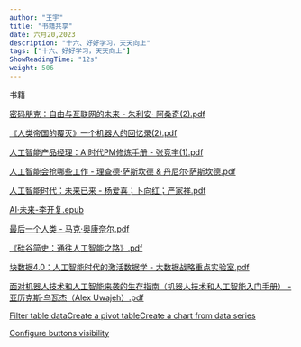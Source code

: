 ```yaml
---
author: "王宇"
title: "书籍共享"
date: 六月20,2023
description: "十六、好好学习，天天向上"
tags: ["十六、好好学习，天天向上"]
ShowReadingTime: "12s"
weight: 506
---
```

书籍

[密码朋克：自由与互联网的未来 - 朱利安· 阿桑奇(2).pdf](/download/attachments/105254187/%E5%AF%86%E7%A0%81%E6%9C%8B%E5%85%8B%EF%BC%9A%E8%87%AA%E7%94%B1%E4%B8%8E%E4%BA%92%E8%81%94%E7%BD%91%E7%9A%84%E6%9C%AA%E6%9D%A5%20-%20%E6%9C%B1%E5%88%A9%E5%AE%89%C2%B7%20%E9%98%BF%E6%A1%91%E5%A5%87%282%29.pdf?version=1&modificationDate=1687247579967&api=v2)

[《人类帝国的覆灭》一个机器人的回忆录(2).pdf](/download/attachments/105254187/%E3%80%8A%E4%BA%BA%E7%B1%BB%E5%B8%9D%E5%9B%BD%E7%9A%84%E8%A6%86%E7%81%AD%E3%80%8B%E4%B8%80%E4%B8%AA%E6%9C%BA%E5%99%A8%E4%BA%BA%E7%9A%84%E5%9B%9E%E5%BF%86%E5%BD%95%282%29.pdf?version=1&modificationDate=1687247633005&api=v2)

[人工智能产品经理：AI时代PM修炼手册 - 张竞宇(1).pdf](/download/attachments/105254187/%E4%BA%BA%E5%B7%A5%E6%99%BA%E8%83%BD%E4%BA%A7%E5%93%81%E7%BB%8F%E7%90%86%EF%BC%9AAI%E6%97%B6%E4%BB%A3PM%E4%BF%AE%E7%82%BC%E6%89%8B%E5%86%8C%20-%20%E5%BC%A0%E7%AB%9E%E5%AE%87%281%29.pdf?version=1&modificationDate=1687247670332&api=v2)

[人工智能会抢哪些工作 - 理查德·萨斯坎德 & 丹尼尔·萨斯坎德.pdf](/download/attachments/105254187/%E4%BA%BA%E5%B7%A5%E6%99%BA%E8%83%BD%E4%BC%9A%E6%8A%A2%E5%93%AA%E4%BA%9B%E5%B7%A5%E4%BD%9C%20-%20%E7%90%86%E6%9F%A5%E5%BE%B7%C2%B7%E8%90%A8%E6%96%AF%E5%9D%8E%E5%BE%B7%20%26%20%E4%B8%B9%E5%B0%BC%E5%B0%94%C2%B7%E8%90%A8%E6%96%AF%E5%9D%8E%E5%BE%B7.pdf?version=1&modificationDate=1687247690858&api=v2)

[人工智能时代：未来已来 - 杨爱喜；卜向红；严家祥.pdf](/download/attachments/105254187/%E4%BA%BA%E5%B7%A5%E6%99%BA%E8%83%BD%E6%97%B6%E4%BB%A3%EF%BC%9A%E6%9C%AA%E6%9D%A5%E5%B7%B2%E6%9D%A5%20-%20%E6%9D%A8%E7%88%B1%E5%96%9C%EF%BC%9B%E5%8D%9C%E5%90%91%E7%BA%A2%EF%BC%9B%E4%B8%A5%E5%AE%B6%E7%A5%A5.pdf?version=1&modificationDate=1687247713422&api=v2)

[AI·未来-李开复.epub](/download/attachments/105254187/AI%C2%B7%E6%9C%AA%E6%9D%A5-%E6%9D%8E%E5%BC%80%E5%A4%8D.epub?version=1&modificationDate=1687247730303&api=v2)

[最后一个人类 - 马克·奥康奈尔.pdf](/download/attachments/105254187/%E6%9C%80%E5%90%8E%E4%B8%80%E4%B8%AA%E4%BA%BA%E7%B1%BB%20-%20%E9%A9%AC%E5%85%8B%C2%B7%E5%A5%A5%E5%BA%B7%E5%A5%88%E5%B0%94.pdf?version=1&modificationDate=1687247752279&api=v2)

[《硅谷简史：通往人工智能之路》.pdf](/download/attachments/105254187/%E3%80%8A%E7%A1%85%E8%B0%B7%E7%AE%80%E5%8F%B2%EF%BC%9A%E9%80%9A%E5%BE%80%E4%BA%BA%E5%B7%A5%E6%99%BA%E8%83%BD%E4%B9%8B%E8%B7%AF%E3%80%8B.pdf?version=1&modificationDate=1687247770179&api=v2)

[块数据4.0：人工智能时代的激活数据学 - 大数据战略重点实验室.pdf](/download/attachments/105254187/%E5%9D%97%E6%95%B0%E6%8D%AE4.0%EF%BC%9A%E4%BA%BA%E5%B7%A5%E6%99%BA%E8%83%BD%E6%97%B6%E4%BB%A3%E7%9A%84%E6%BF%80%E6%B4%BB%E6%95%B0%E6%8D%AE%E5%AD%A6%20-%20%E5%A4%A7%E6%95%B0%E6%8D%AE%E6%88%98%E7%95%A5%E9%87%8D%E7%82%B9%E5%AE%9E%E9%AA%8C%E5%AE%A4.pdf?version=1&modificationDate=1687247790984&api=v2)

[面对机器人技术和人工智能来袭的生存指南（机器人技术和人工智能入门手册） - 亚历克斯·乌瓦杰（Alex Uwajeh）.pdf](/download/attachments/105254187/%E9%9D%A2%E5%AF%B9%E6%9C%BA%E5%99%A8%E4%BA%BA%E6%8A%80%E6%9C%AF%E5%92%8C%E4%BA%BA%E5%B7%A5%E6%99%BA%E8%83%BD%E6%9D%A5%E8%A2%AD%E7%9A%84%E7%94%9F%E5%AD%98%E6%8C%87%E5%8D%97%EF%BC%88%E6%9C%BA%E5%99%A8%E4%BA%BA%E6%8A%80%E6%9C%AF%E5%92%8C%E4%BA%BA%E5%B7%A5%E6%99%BA%E8%83%BD%E5%85%A5%E9%97%A8%E6%89%8B%E5%86%8C%EF%BC%89%20-%20%E4%BA%9A%E5%8E%86%E5%85%8B%E6%96%AF%C2%B7%E4%B9%8C%E7%93%A6%E6%9D%B0%EF%BC%88Alex%20Uwajeh%EF%BC%89.pdf?version=1&modificationDate=1687247841242&api=v2)

  

  

  

  

  

  

[Filter table data](#)[Create a pivot table](#)[Create a chart from data series](#)

[Configure buttons visibility](/users/tfac-settings.action)